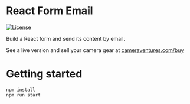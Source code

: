 # React Form Email
[![License](http://img.shields.io/:license-mit-blue.svg)](http://misacorp.mit-license.org)

Build a React form and send its content by email.

See a live version and sell your camera gear at [cameraventures.com/buy](https://cameraventures.com/buy/)

# Getting started

```
npm install
npm run start
```
